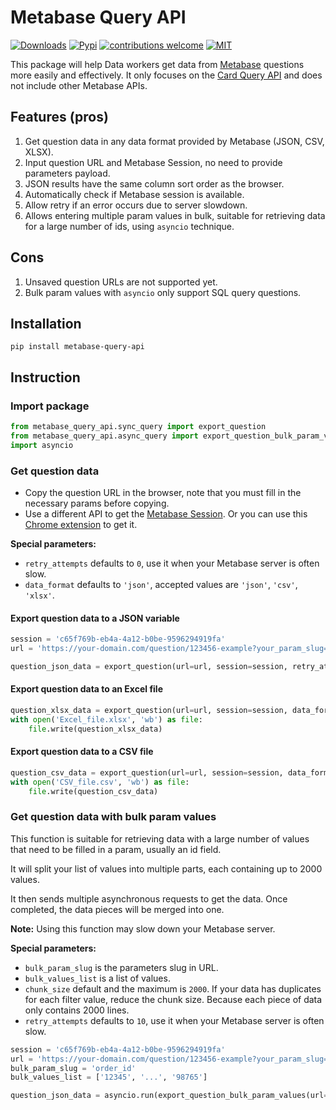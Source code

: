 # Metabase Query API
[![Downloads](https://img.shields.io/pypi/dm/metabase-query-api)](https://pypi.org/project/metabase-query-api)
[![Pypi](https://img.shields.io/pypi/v/metabase-query-api)](https://pypi.org/project/metabase-query-api)
[![contributions welcome](https://img.shields.io/badge/contributions-welcome-brightgreen.svg)](https://github.com/tranngocminhhieu/metabase-query-api/issues)
[![MIT](https://img.shields.io/github/license/tranngocminhhieu/metabase-query-api)](https://github.com/tranngocminhhieu/metabase-query-api/blob/main/LICENSE)

This package will help Data workers get data from [Metabase](https://www.metabase.com/) questions more easily and effectively. It only focuses on the [Card Query API](https://www.metabase.com/docs/latest/api/card#post-apicardcard-idqueryexport-format) and does not include other Metabase APIs.

## Features (pros)
1. Get question data in any data format provided by Metabase (JSON, CSV, XLSX).
2. Input question URL and Metabase Session, no need to provide parameters payload.
3. JSON results have the same column sort order as the browser.
4. Automatically check if Metabase session is available.
5. Allow retry if an error occurs due to server slowdown.
6. Allows entering multiple param values in bulk, suitable for retrieving data for a large number of ids, using `asyncio` technique.

## Cons
1. Unsaved question URLs are not supported yet.
2. Bulk param values with `asyncio` only support SQL query questions.

## Installation
```commandline
pip install metabase-query-api
```


## Instruction
### Import package
```python
from metabase_query_api.sync_query import export_question
from metabase_query_api.async_query import export_question_bulk_param_values
import asyncio
```

### Get question data
- Copy the question URL in the browser, note that you must fill in the necessary params before copying.
- Use a different API to get the [Metabase Session](https://www.metabase.com/docs/latest/api/session#post-apisession). Or you can use this [Chrome extension](https://chrome.google.com/webstore/detail/cookie-tab-viewer/fdlghnedhhdgjjfgdpgpaaiddipafhgk) to get it.

**Special parameters:**
- `retry_attempts` defaults to `0`, use it when your Metabase server is often slow.
- `data_format` defaults to `'json'`, accepted values are `'json'`, `'csv'`, `'xlsx'`.
#### Export question data to a JSON variable

```python
session = 'c65f769b-eb4a-4a12-b0be-9596294919fa'
url = 'https://your-domain.com/question/123456-example?your_param_slug=SomeThing'

question_json_data = export_question(url=url, session=session, retry_attempts=5)
```

#### Export question data to an Excel file
```python
question_xlsx_data = export_question(url=url, session=session, data_format='xlsx', retry_attempts=5)
with open('Excel_file.xlsx', 'wb') as file:
    file.write(question_xlsx_data)
```

#### Export question data to a CSV file
```python
question_csv_data = export_question(url=url, session=session, data_format='csv', retry_attempts=5)
with open('CSV_file.csv', 'wb') as file:
    file.write(question_csv_data)
```

### Get question data with bulk param values
This function is suitable for retrieving data with a large number of values that need to be filled in a param, usually an id field.

It will split your list of values into multiple parts, each containing up to 2000 values.

It then sends multiple asynchronous requests to get the data. Once completed, the data pieces will be merged into one.

**Note:** Using this function may slow down your Metabase server.

**Special parameters:**
- `bulk_param_slug` is the parameters slug in URL.
- `bulk_values_list` is a list of values.
- `chunk_size` default and the maximum is  `2000`. If your data has duplicates for each filter value, reduce the chunk size. Because each piece of data only contains 2000 lines.
- `retry_attempts` defaults to `10`, use it when your Metabase server is often slow.
```python
session = 'c65f769b-eb4a-4a12-b0be-9596294919fa'
url = 'https://your-domain.com/question/123456-example?your_param_slug=SomeThing'
bulk_param_slug = 'order_id'
bulk_values_list = ['12345', '...', '98765']

question_json_data = asyncio.run(export_question_bulk_param_values(url=url, session=session, bulk_param_slug=bulk_param_slug, bulk_values_list=bulk_values_list, chunk_size=2000))
```
